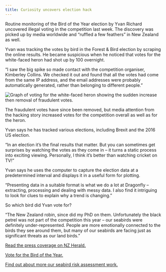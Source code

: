 ```yaml
---
title: Curiosity uncovers election hack
---
```

Routine monitoring of the Bird of the Year election by Yvan Richard uncovered
illegal voting in the competition last week. The discovery was picked up by
media worldwide and “ruffled a few feathers” in New Zealand as well.

<!--more-->

Yvan was tracking the votes by bird in the Forest & Bird election by scraping
the online results. He became suspicious when he noticed that votes for the
white-faced heron had shot up by 100 overnight.

“I saw the big spike so made contact with the competition organiser, Kimberley
Collins. We checked it out and found that all the votes had come from the same
IP address, and the email addresses were probably automatically generated, rather
than belonging to different people.”

![Graph of voting for the white-faced heron showing the sudden increase then removal of fraudulent votes.](/news/2017-10-15-boty-hack/white-faced-heron-votes.jpg)

The fraudulent votes have since been removed, but media attention from the
hacking story increased votes for the competition overall as well as for the
heron.

Yvan says he has tracked various elections, including Brexit and the 2016 US
election.

“In an election it’s the final results that matter. But you can sometimes get
surprises by watching the votes as they come in – it turns a static
process into exciting viewing. Personally, I think it’s better than watching
cricket on TV!”

Yvan says he uses the computer to capture the election data at a predetermined
interval and displays it in a useful form for plotting.

“Presenting data in a suitable format is what we do a lot at Dragonfly –
extracting, processing and dealing with messy data. I also find it intriguing to
look for clues to explain why a trend is changing.”

So which bird did Yvan vote for?

“The New Zealand robin, since did my PhD on them. Unfortunately the black petrel
was not part of the competition this year – our seabirds were definitely
under-represented. People are more emotionally connected to the birds they see
around them, but many of our seabirds are facing just as significant threats as
our land birds.”

[Read the press coverage on NZ Herald.](http://www.nzherald.co.nz/nz/news/article.cfm?c_id=1&objectid=11931731)

[Vote for the Bird of the Year.](https://www.birdoftheyear.org.nz/)

[Find out about more our seabird risk assessment work.](https://www.dragonfly.co.nz/work/seabird-risk.html)
